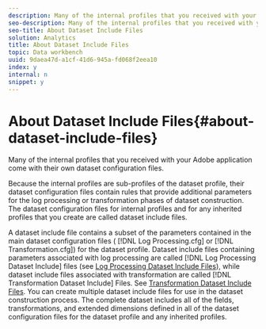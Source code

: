 ```yaml
---
description: Many of the internal profiles that you received with your Adobe application come with their own dataset configuration files.
seo-description: Many of the internal profiles that you received with your Adobe application come with their own dataset configuration files.
seo-title: About Dataset Include Files
solution: Analytics
title: About Dataset Include Files
topic: Data workbench
uuid: 9daea47d-a1cf-41d6-945a-fd068f2eea10
index: y
internal: n
snippet: y
---
```


# About Dataset Include Files{#about-dataset-include-files}

Many of the internal profiles that you received with your Adobe application come with their own dataset configuration files.

 Because the internal profiles are sub-profiles of the dataset profile, their dataset configuration files contain rules that provide additional parameters for the log processing or transformation phases of dataset construction. The dataset configuration files for internal profiles and for any inherited profiles that you create are called dataset include files.

A dataset include file contains a subset of the parameters contained in the main dataset configuration files ( [!DNL Log Processing.cfg] or [!DNL Transformation.cfg]) for the dataset profile. Dataset include files containing parameters associated with log processing are called [!DNL Log Processing Dataset Include] files (see [Log Processing Dataset Include Files](../../../home/c-dataset-const-proc/c-dataset-inc-files/c-types-dataset-inc-files/c-log-proc-dataset-inc-files/c-log-proc-dataset-inc-files.md#concept-999475a22519432e98844622ca95b6ab)), while dataset include files associated with transformation are called [!DNL Transformation Dataset Include] Files. See [Transformation Dataset Include Files](../../../home/c-dataset-const-proc/c-dataset-inc-files/c-types-dataset-inc-files/c-trans-dataset-inc-files.md#concept-c64aa78ed9ce40b8a0f4932c82ff5ace). You can create multiple dataset include files for use in the dataset construction process. The complete dataset includes all of the fields, transformations, and extended dimensions defined in all of the dataset configuration files for the dataset profile and any inherited profiles. 
